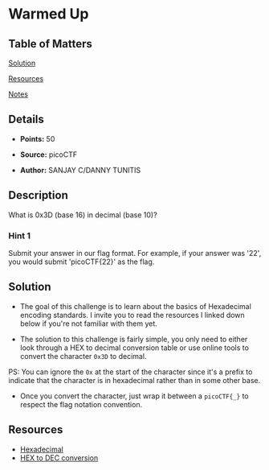 # Warmed Up

## Table of Matters

[Solution](#Solution)

[Resources](#Resources)

[Notes](#Notes)

## Details

- **Points:** 50

- **Source:** picoCTF

- **Author:** SANJAY C/DANNY TUNITIS

## Description

What is 0x3D (base 16) in decimal (base 10)?

### Hint 1

Submit your answer in our flag format. For example, if your answer was '22', you would submit 'picoCTF{22}' as the flag.

## Solution

- The goal of this challenge is to learn about the basics of Hexadecimal encoding standards. I invite you to read the resources I linked down below if you're not familiar with them yet.

- The solution to this challenge is fairly simple, you only need to either look through a HEX to decimal conversion table or use online tools to convert the character `0x3D` to decimal.

PS: You can ignore the `0x` at the start of the character since it's a prefix to indicate that the character is in hexadecimal rather than in some other base.

- Once you convert the character, just wrap it between a `picoCTF{_}` to respect the flag notation convention.

## Resources

- [Hexadecimal](https://en.wikipedia.org/wiki/Hexadecimal)
- [HEX to DEC conversion](https://byjus.com/maths/hex-to-decimal/)
